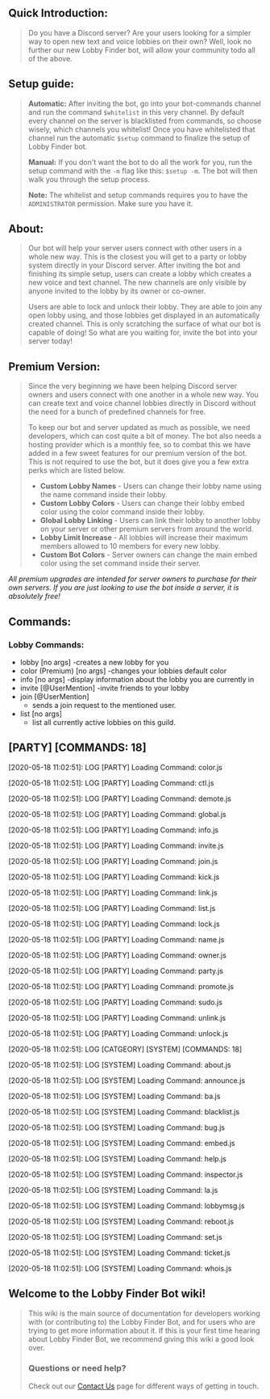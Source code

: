## Quick Introduction:
> Do you have a Discord server? Are your users looking for a simpler way
> to open new text and voice lobbies on their own? Well, look no further
> our new Lobby Finder bot, will allow your community todo all of the
> above.

## Setup guide:
> **Automatic:** After inviting the bot, go into your bot-commands channel and run the command `$whitelist` in this very channel. By
> default every channel on the server is blacklisted from commands, so
> choose wisely, which channels you whitelist! Once you have whitelisted
> that channel run the automatic `$setup` command to finalize the setup
> of Lobby Finder bot.
> 
> **Manual:** If you don't want the bot to do all the work for you, run the setup command with the `-m` flag like this: `$setup -m`. The bot
> will then walk you through the setup process.
> 
> **Note:** The whitelist and setup commands requires you to have the `ADMINISTRATOR` permission. Make sure you have it.

## About:
> Our bot will help your server users connect with other users in a
> whole new way. This is the closest you will get to a party or lobby
> system directly in your Discord server. After inviting the bot and
> finishing its simple setup, users can create a lobby which creates a
> new voice and text channel. The new channels are only visible by
> anyone invited to the lobby by its owner or co-owner. 
> 
> Users are able to lock and unlock their lobby. They are able to join
> any open lobby using, and those lobbies get displayed in an
> automatically created channel. This is only scratching the surface of
> what our bot is capable of doing! So what are you waiting for, invite
> the bot into your server today!

## Premium Version:
> Since the very beginning we have been helping Discord server owners
> and users connect with one another in a whole new way. You can create
> text and voice channel lobbies directly in Discord without the need
> for a bunch of predefined channels for free.
> 
> To keep our bot and server updated as much as possible, we need
> developers, which can cost quite a bit of money. The bot also needs a
> hosting provider which is a monthly fee, so to combat this we have
> added in a few sweet features for our premium version of the bot. This
> is not required to use the bot, but it does give you a few extra perks
> which are listed below.
> 
>  - **Custom Lobby Names**  - Users can change their lobby name using the    name command inside their lobby.
>  - **Custom Lobby Colors** - Users can change their lobby embed color using    the color command inside their lobby.
>  - **Global Lobby Linking** - Users can link their lobby to another lobby on    your server or other premium servers from around the
> world.
>  - **Lobby Limit Increase** - All lobbies will increase their maximum    members allowed to 10 members for every new lobby.
>  - **Custom Bot Colors** - Server owners can change the main embed color    using the set command inside their server.
 
*All premium upgrades are intended for server owners to purchase for their own servers. If you are just looking to use the bot inside a server, it is absolutely free!*

## Commands:

### Lobby Commands:
- lobby [no args]
    -creates a new lobby for you
- color (Premium) [no args]
    -changes your lobbies default color
- info [no args]
    -display information about the lobby you are currently in
- invite [@UserMention]
    -invite friends to your lobby
- join [@UserMention]
    - sends a join request to the mentioned user.
- list [no args] 
    - list all currently active lobbies on this guild.




## [PARTY] [COMMANDS: 18]

[2020-05-18 11:02:51]: LOG [PARTY] Loading Command: color.js

[2020-05-18 11:02:51]: LOG [PARTY] Loading Command: ctl.js

[2020-05-18 11:02:51]: LOG [PARTY] Loading Command: demote.js

[2020-05-18 11:02:51]: LOG [PARTY] Loading Command: global.js

[2020-05-18 11:02:51]: LOG [PARTY] Loading Command: info.js

[2020-05-18 11:02:51]: LOG [PARTY] Loading Command: invite.js

[2020-05-18 11:02:51]: LOG [PARTY] Loading Command: join.js

[2020-05-18 11:02:51]: LOG [PARTY] Loading Command: kick.js

[2020-05-18 11:02:51]: LOG [PARTY] Loading Command: link.js

[2020-05-18 11:02:51]: LOG [PARTY] Loading Command: list.js

[2020-05-18 11:02:51]: LOG [PARTY] Loading Command: lock.js

[2020-05-18 11:02:51]: LOG [PARTY] Loading Command: name.js

[2020-05-18 11:02:51]: LOG [PARTY] Loading Command: owner.js

[2020-05-18 11:02:51]: LOG [PARTY] Loading Command: party.js

[2020-05-18 11:02:51]: LOG [PARTY] Loading Command: promote.js

[2020-05-18 11:02:51]: LOG [PARTY] Loading Command: sudo.js

[2020-05-18 11:02:51]: LOG [PARTY] Loading Command: unlink.js

[2020-05-18 11:02:51]: LOG [PARTY] Loading Command: unlock.js

[2020-05-18 11:02:51]: LOG [CATGEORY] [SYSTEM] [COMMANDS: 18]

[2020-05-18 11:02:51]: LOG [SYSTEM] Loading Command: about.js

[2020-05-18 11:02:51]: LOG [SYSTEM] Loading Command: announce.js

[2020-05-18 11:02:51]: LOG [SYSTEM] Loading Command: ba.js

[2020-05-18 11:02:51]: LOG [SYSTEM] Loading Command: blacklist.js

[2020-05-18 11:02:51]: LOG [SYSTEM] Loading Command: bug.js

[2020-05-18 11:02:51]: LOG [SYSTEM] Loading Command: embed.js

[2020-05-18 11:02:51]: LOG [SYSTEM] Loading Command: help.js

[2020-05-18 11:02:51]: LOG [SYSTEM] Loading Command: inspector.js

[2020-05-18 11:02:51]: LOG [SYSTEM] Loading Command: la.js

[2020-05-18 11:02:51]: LOG [SYSTEM] Loading Command: lobbymsg.js

[2020-05-18 11:02:51]: LOG [SYSTEM] Loading Command: reboot.js

[2020-05-18 11:02:51]: LOG [SYSTEM] Loading Command: set.js

[2020-05-18 11:02:51]: LOG [SYSTEM] Loading Command: ticket.js

[2020-05-18 11:02:51]: LOG [SYSTEM] Loading Command: whois.js


## Welcome to the **Lobby Finder Bot** wiki!
> This wiki is the main source of documentation for developers working with (or contributing to) the Lobby Finder Bot, and for users who are trying to get more information about it. If this is your first time hearing about Lobby Finder Bot, we recommend giving this wiki a good look over.
> 
> ### Questions or need help?
> Check out our [Contact Us](https://github.com/LobbyFinderBot/lobbyfinderbot.github.io/wiki/Contact-Us) page for different ways of getting in touch.
